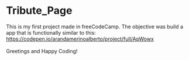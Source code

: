 # Tribute_Page
This is my first project made in freeCodeCamp. 
The objective was build a app that is functionally similar to this: https://codepen.io/arandamerinoalberto/project/full/ApWowx <br><br>
Greetings and Happy Coding!
